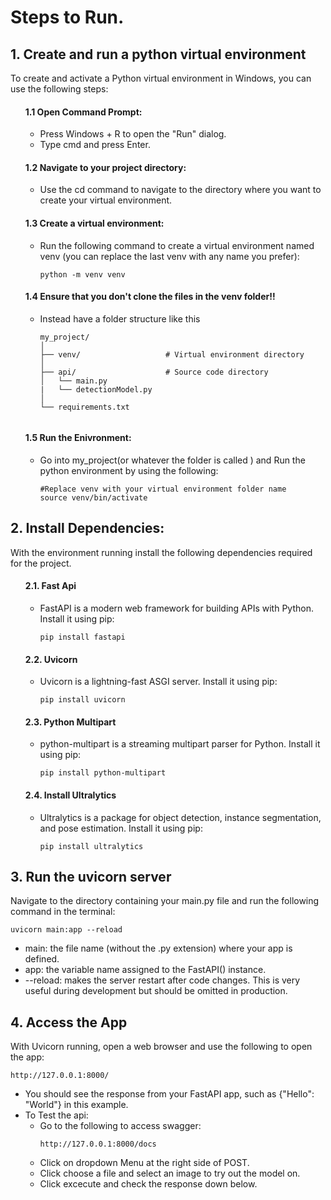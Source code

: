 <h1> Steps to Run. </h1>
<h2>1. Create and run a python virtual environment </h2>
<p>
  To create and activate a Python virtual environment in Windows, you can use the following steps:
<ul>
<h4>1.1 Open Command Prompt:</h4>

<ul>
  <li>Press Windows + R to open the "Run" dialog.</li>
  <li>Type cmd and press Enter.</li>
</ul>

<h4>1.2 Navigate to your project directory:</h4>

<ul> 
  <li> Use the cd command to navigate to the directory where you want to create your virtual environment.</li>
</ul> 


<h4>1.3 Create a virtual environment: </h4>

<ul><li>Run the following command to create a virtual environment named venv (you can replace the last venv with any name you prefer): 

```
python -m venv venv

```
</li>
</ul>
<h4>1.4 Ensure that you don't clone the files in the venv folder!! </h4>
<ul>
  
<li> Instead have a folder structure like this 

```
my_project/
│
├── venv/                   # Virtual environment directory
│
├── api/                    # Source code directory
│   └── main.py
|   └── detectionModel.py
│
└── requirements.txt  


```
</li>
</ul>
<h4>1.5 Run the Enivronment: </h4>
<ul> <li> Go into my_project(or whatever the folder is called ) and  Run the python environment by using the following: </li>


```
#Replace venv with your virtual environment folder name
source venv/bin/activate

```
</li>
</ul>
</ul>
</p>



<h2>2. Install Dependencies:</h2>
With the environment running install the following dependencies required for the project.
<ul>
<h4>2.1. Fast Api</h4>
<ul><li>
  <p>FastAPI is a modern web framework for building APIs with Python. Install it using pip:</p>

```
pip install fastapi

```
</li>
</ul>
<h4>2.2. Uvicorn</h4>
<ul><li>
<p>Uvicorn is a lightning-fast ASGI server. Install it using pip:</p>

```
pip install uvicorn

```
</li>
</ul>

<h4>2.3. Python Multipart</h4>
<ul><li>
<p>python-multipart is a streaming multipart parser for Python. Install it using pip:</p>

```
pip install python-multipart

```
</li>
</ul>
<h4>2.4. Install Ultralytics</h4>
<ul><li>
<p>Ultralytics is a package for object detection, instance segmentation, and pose estimation. Install it using pip:</p>

```
pip install ultralytics

```
</li>
</ul>
</ul>

<h2>3. Run the uvicorn server </h2>
Navigate to the directory containing your main.py file and run the following command in the terminal:

```
uvicorn main:app --reload
```
<ul>
  <li>main: the file name (without the .py extension) where your app is defined.</li>
  <li>app: the variable name assigned to the FastAPI() instance.</li>
  <li>--reload: makes the server restart after code changes. This is very useful during development but should be omitted in production.</li>
  
</ul>
<h2>4. Access the App </h2>
With Uvicorn running, open a web browser and use the following to open the app:  

```
http://127.0.0.1:8000/
```

<ul>
  <li>You should see the response from your FastAPI app, such as {"Hello": "World"} in this example.</li>
  <li>To Test the api: 
    <ul><li> Go to the following to access swagger: 

    http://127.0.0.1:8000/docs

  </li>
  <li> Click on dropdown Menu at the right side of POST. </li>
  <li> Click choose a file and select an image to try out the model on. </li>
  <li> Click excecute and check the response down below. </li>
    
  </ul>
  </li>
 
  
</ul>
